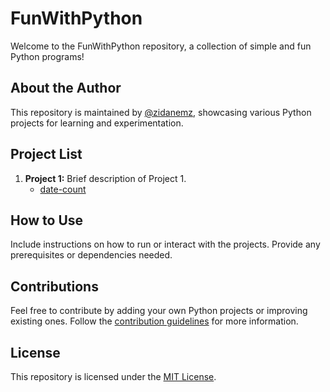 

# FunWithPython

Welcome to the FunWithPython repository, a collection of simple and fun Python programs!

## About the Author
This repository is maintained by [@zidanemz](https://github.com/zidanemz), showcasing various Python projects for learning and experimentation.

## Project List

1. **Project 1:** Brief description of Project 1.
   - [date-count](src/date-count.py)

## How to Use
Include instructions on how to run or interact with the projects. Provide any prerequisites or dependencies needed.

## Contributions
Feel free to contribute by adding your own Python projects or improving existing ones. Follow the [contribution guidelines](CONTRIBUTING.md) for more information.

## License
This repository is licensed under the [MIT License](LICENSE).
